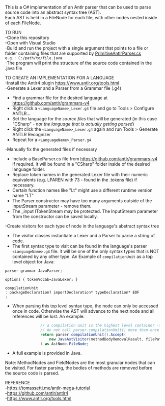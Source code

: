 This is a C# implementation of an Antlr parser that can be used to parse source code into an abstract syntax tree (AST).  
Each AST is held in a FileNode for each file, with other nodes nested inside of each FileNode.  

TO RUN  
-Clone this repository  
-Open with Visual Studio  
-Build and run the project with a single argument that points to a file or folder containing files that are supported by [PrimitiveAntlrParser.cs](antlr-parser/PrimitiveAntlrParser.cs)  
`e.g.: C:/path/to/file.java`  
-The program will print the structure of the source code contained in the .java file  

TO CREATE AN IMPLEMENTATION FOR A LANGUAGE  
-Install the Antlr4 plugin https://www.antlr.org/tools.html  
-Generate a Lexer and a Parser from a Grammar file (.g4)  
  - Find a grammar file for the desired language at https://github.com/antlr/grammars-v4  
  - Right click a `<LanguageName>_Lexer.g4` file and go to Tools > Configure ANTLR...    
  - Set the language for the _source files_ that will be generated (in this case "CSharp" - _not the language that is actually getting parsed_)  
  - Right click the `<LanguageName>_Lexer.g4` again and run Tools > Generate ANTLR Recognizer
  - Repeat for a `<LanguageName>_Parser.g4`  
  
-Manually fix the generated files if necessary    
  - Include a BaseParser.cs file from https://github.com/antlr/grammars-v4 if required. It will be found in a "CSharp" folder inside of the desired language folder.
  - Replace token names in the generated Lexer file with their numeric equivalents (e.g. LPAREN with 73 - found in the .tokens file) if necessary.  
  - Certain function names like "Lt" might use a different runtime version name "LT"
  - The Parser constructor may have too many arguments outside of the InputStream parameter - remove them.    
  - The _input ITokenStream may be protected. The InputStream parameter from the constructor can be saved locally.  
    
-Create visitors for each type of node in the language's abstract syntax tree  
  - The visitor classes instantiate a Lexer and a Parser to parse a string of code.  
  - The first syntax type to visit can be found in the language's parser `<LanguageName>.g4` file. It will be one of the only syntax types that is NOT contained by any other type.  An Example of `compilationUnit` as a top level object for Java:  
 ```antlrv4
parser grammar JavaParser;

options { tokenVocab=JavaLexer; }

compilationUnit
: packageDeclaration? importDeclaration* typeDeclaration* EOF
;
```
  - When parsing this top level syntax type, the node can only be accessed once in code. Otherwise the AST will advance to the next node and all references will be lost. An example:  
```c#
                // a compilation unit is the highest level container -> start there
                // do not call parser.compilationUnit() more than once
                return parser.compilationUnit().Accept(
                    new JavaAstVisitor(methodBodyRemovalResult, filePath, codeRangeCalculator)
                ) as AstNode.FileNode;
```    
  - A full example is provided in Java.  
  
Note: MethodNodes and FieldNodes are the most granular nodes that can be visited. For faster parsing, the bodies of methods are removed before the source code is parsed.  

REFERENCE  
-https://tomassetti.me/antlr-mega-tutorial  
-https://github.com/antlr/antlr4  
-https://www.antlr.org/tools.html  